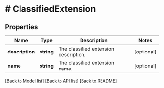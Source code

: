 # # ClassifiedExtension

## Properties

Name | Type | Description | Notes
------------ | ------------- | ------------- | -------------
**description** | **string** | The classified extension description. | [optional] 
**name** | **string** | The classified extension name. | [optional] 

[[Back to Model list]](../../README.md#documentation-for-models) [[Back to API list]](../../README.md#documentation-for-api-endpoints) [[Back to README]](../../README.md)


